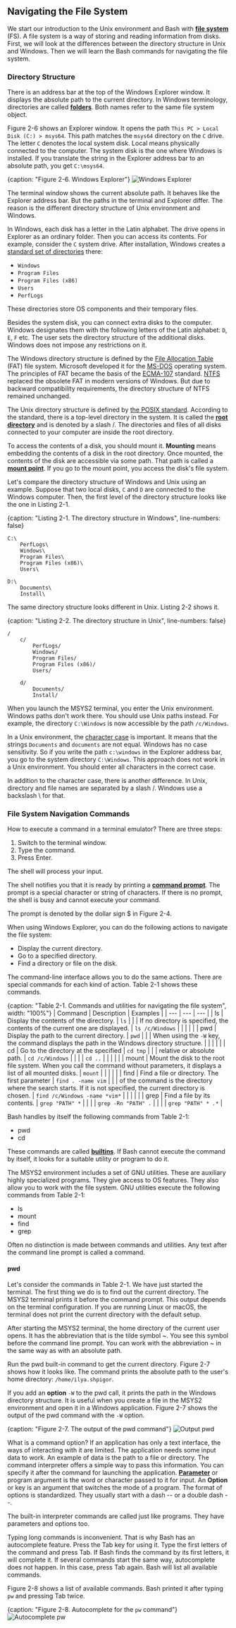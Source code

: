 ## Navigating the File System

We start our introduction to the Unix environment and Bash with [**file system**](https://en.wikipedia.org/wiki/File_system) (FS). A file system is a way of storing and reading information from disks. First, we will look at the differences between the directory structure in Unix and Windows. Then we will learn the Bash commands for navigating the file system.

### Directory Structure

There is an address bar at the top of the Windows Explorer window. It displays the absolute path to the current directory. In Windows terminology, directories are called [**folders**](https://en.wikipedia.org/wiki/Directory_(computing)#Folder_metaphor). Both names refer to the same file system object.

Figure 2-6 shows an Explorer window. It opens the path `This PC > Local Disk (C:) > msys64`. This path matches the `msys64` directory on the `C` drive. The letter `C` denotes the local system disk. Local means physically connected to the computer. The system disk is the one where Windows is installed. If you translate the string in the Explorer address bar to an absolute path, you get `C:\msys64`.

{caption: "Figure 2-6. Windows Explorer"}
![Windows Explorer](images/BashShell/explorer.png)

The terminal window shows the current absolute path. It behaves like the Explorer address bar. But the paths in the terminal and Explorer differ. The reason is the different directory structure of Unix environment and Windows.

In Windows, each disk has a letter in the Latin alphabet. The drive opens in Explorer as an ordinary folder. Then you can access its contents. For example, consider the `C` system drive. After installation, Windows creates a [standard set of directories](https://en.wikipedia.org/wiki/Directory_structure#Windows_10) there:

* `Windows`
* `Program Files`
* `Program Files (x86)`
* `Users`
* `PerfLogs`

These directories store OS components and their temporary files.

Besides the system disk, you can connect extra disks to the computer. Windows designates them with the following letters of the Latin alphabet: `D`, `E`, `F` etc. The user sets the directory structure of the additional disks. Windows does not impose any restrictions on it.

The Windows directory structure is defined by the [File Allocation Table](https://en.wikipedia.org/wiki/File_Allocation_Table) (FAT) file system. Microsoft developed it for the [MS-DOS](https://en.wikipedia.org/wiki/MS-DOS) operating system. The principles of FAT became the basis of the [ECMA-107](http://www.ecma-international.org/publications/standards/Ecma-107.htm) standard. [NTFS](https://en.wikipedia.org/wiki/NTFS) replaced the obsolete FAT in modern versions of Windows. But due to backward compatibility requirements, the directory structure of NTFS remained unchanged.

The Unix directory structure is defined by [the POSIX standard](https://pubs.opengroup.org/onlinepubs/9699919799/basedefs/V1_chap10.html#tag_10). According to the standard, there is a top-level directory in the system. It is called the [**root directory**](https://en.wikipedia.org/wiki/Root_directory) and is denoted by a slash /. The directories and files of all disks connected to your computer are inside the root directory.

To access the contents of a disk, you should mount it. **Mounting** means embedding the contents of a disk in the root directory. Once mounted, the contents of the disk are accessible via some path. That path is called a [**mount point**](https://en.wikipedia.org/wiki/Mount_(computing)). If you go to the mount point, you access the disk's file system.

Let's compare the directory structure of Windows and Unix using an example. Suppose that two local disks, `C` and `D` are connected to the Windows computer. Then, the first level of the directory structure looks like the one in Listing 2-1.

{caption: "Listing 2-1. The directory structure in Windows", line-numbers: false}
```
C:\
    PerfLogs\
    Windows\
    Program Files\
    Program Files (x86)\
    Users\

D:\
    Documents\
    Install\
```

The same directory structure looks different in Unix. Listing 2-2 shows it.

{caption: "Listing 2-2. The directory structure in Unix", line-numbers: false}
```
/
    c/
        PerfLogs/
        Windows/
        Program Files/
        Program Files (x86)/
        Users/

    d/
        Documents/
        Install/
```

When you launch the MSYS2 terminal, you enter the Unix environment. Windows paths don't work there. You should use Unix paths instead. For example, the directory `C:\Windows` is now accessible by the path `/c/Windows`.

In a Unix environment, the [character case](https://en.wikipedia.org/wiki/Case_sensitivity) is important. It means that the strings `Documents` and `documents` are not equal. Windows has no case sensitivity. So if you write the path `c:\windows` in the Explorer address bar, you go to the system directory `C:\Windows`. This approach does not work in a Unix environment. You should enter all characters in the correct case.

In addition to the character case, there is another difference. In Unix, directory and file names are separated by a slash /. Windows use a backslash \ for that.

### File System Navigation Commands

How to execute a command in a terminal emulator? There are three steps: 

1. Switch to the terminal window.
2. Type the command.
3. Press Enter.

The shell will process your input.

The shell notifies you that it is ready by printing a [**command prompt**](https://en.wikipedia.org/wiki/Command-line_interface#Command_prompt). The prompt is a special character or string of characters. If there is no prompt, the shell is busy and cannot execute your command.

The prompt is denoted by the dollar sign $ in Figure 2-4.

When using Windows Explorer, you can do the following actions to navigate the file system:

* Display the current directory.
* Go to a specified directory.
* Find a directory or file on the disk.

The command-line interface allows you to do the same actions. There are special commands for each kind of action. Table 2-1 shows these commands.

{caption: "Table 2-1. Commands and utilities for navigating the file system", width: "100%"}
| Command | Description | Examples |
| --- | --- | --- |
| ls | Display the contents of the directory. | `ls` |
| | If no directory is specified, the contents of the current one are displayed. | `ls /c/Windows` |
|  | | |
| pwd | Display the path to the current directory. | `pwd` |
| | When using the `-W` key, the command displays the path in the Windows directory structure. |
|  | | |
| cd | Go to the directory at the specified | `cd tmp` |
| | relative or absolute path. | `cd /c/Windows` |
| | | `cd ..` |
|  | | |
| mount | Mount the disk to the root file system. When you call the command without parameters, it displays a list of all mounted disks.  | `mount` |
|  | | |
| find | Find a file or directory. The first parameter | `find . -name vim` |
| | of the command is the directory where the search starts. If it is not specified, the current directory is chosen. | `find /c/Windows -name *vim*` |
|  | | |
| grep | Find a file by its contents. | `grep "PATH" *` |
| | | `grep -Rn "PATH" .` |
| | | `grep "PATH" * .*` |

Bash handles by itself the following commands from Table 2-1:

* pwd
* cd

These commands are called [**builtins**](https://www.gnu.org/software/bash/manual/html_node/Bash-Builtins.html). If Bash cannot execute the command by itself, it looks for a suitable utility or program to do it.

The MSYS2 environment includes a set of GNU utilities. These are auxiliary highly specialized programs. They give access to OS features. They also allow you to work with the file system. GNU utilities execute the following commands from Table 2-1:

* ls
* mount
* find
* grep

Often no distinction is made between commands and utilities. Any text after the command line prompt is called a command.

#### pwd

Let's consider the commands in Table 2-1. We have just started the terminal. The first thing we do is to find out the current directory. The MSYS2 terminal prints it before the command prompt. This output depends on the terminal configuration. If you are running Linux or macOS, the terminal does not print the current directory with the default setup.

After starting the MSYS2 terminal, the home directory of the current user opens. It has the abbreviation that is the tilde symbol ~. You see this symbol before the command line prompt. You can work with the abbreviation ~ in the same way as with an absolute path.

Run the pwd built-in command to get the current directory. Figure 2-7 shows how it looks like. The command prints the absolute path to the user's home directory: `/home/ilya.shpigor`.

If you add an **option** `-W` to the pwd call, it prints the path in the Windows directory structure. It is useful when you create a file in the MSYS2 environment and open it in a Windows application. Figure 2-7 shows the output of the pwd command with the `-W` option.

{caption: "Figure 2-7. The output of the pwd command"}
![Output pwd](images/BashShell/pwd-command.png)

What is a command option? If an application has only a text interface, the ways of interacting with it are limited. The application needs some input data to work. An example of data is the path to a file or directory. The command interpreter offers a simple way to pass this information. You can specify it after the command for launching the application. [**Parameter**](https://en.wikipedia.org/wiki/Command-line_interface#Arguments) or program argument is the word or character passed to it for input. An **Option** or key is an argument that switches the mode of a program. The format of options is standardized. They usually start with a dash -- or a double dash --.

The built-in interpreter commands are called just like programs. They have parameters and options too.

Typing long commands is inconvenient. That is why Bash has an autocomplete feature. Press the Tab key for using it. Type the first letters of the command and press Tab. If Bash finds the command by its first letters, it will complete it.  If several commands start the same way, autocomplete does not happen. In this case, press Tab again. Bash will list all available commands.

Figure 2-8 shows a list of available commands. Bash printed it after typing `pw` and pressing Tab twice.

{caption: "Figure 2-8. Autocomplete for the `pw` command"}
![Autocomplete pw](images/BashShell/pw-autocompletion.png)
